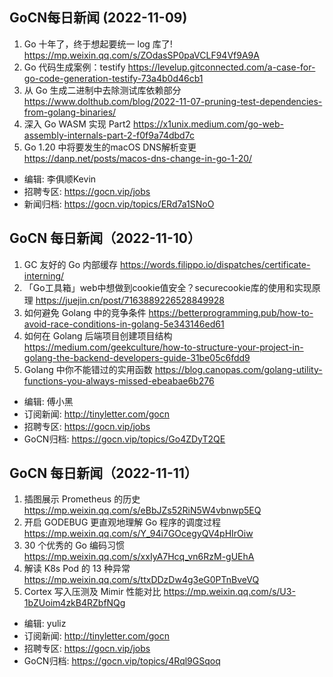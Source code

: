 ## GoCN每日新闻 (2022-11-09)

1. Go 十年了，终于想起要统一 log 库了! https://mp.weixin.qq.com/s/ZOdasSP0paVCLF94Vf9A9A
2. Go 代码生成案例：testify https://levelup.gitconnected.com/a-case-for-go-code-generation-testify-73a4b0d46cb1
3. 从 Go 生成二进制中去除测试库依赖部分 https://www.dolthub.com/blog/2022-11-07-pruning-test-dependencies-from-golang-binaries/
4. 深入 Go WASM 实现 Part2 https://x1unix.medium.com/go-web-assembly-internals-part-2-f0f9a74dbd7c
5. Go 1.20 中将要发生的macOS DNS解析变更 https://danp.net/posts/macos-dns-change-in-go-1-20/

* 编辑: 李俱顺Kevin
* 招聘专区: https://gocn.vip/jobs
* 新闻归档: https://gocn.vip/topics/ERd7a1SNoO

## GoCN 每日新闻（2022-11-10）

1. GC 友好的 Go 内部缓存 https://words.filippo.io/dispatches/certificate-interning/
2. 「Go工具箱」web中想做到cookie值安全？securecookie库的使用和实现原理 https://juejin.cn/post/7163889226528849928
3. 如何避免 Golang 中的竞争条件 https://betterprogramming.pub/how-to-avoid-race-conditions-in-golang-5e343146ed61
4. 如何在 Golang 后端项目创建项目结构 https://medium.com/geekculture/how-to-structure-your-project-in-golang-the-backend-developers-guide-31be05c6fdd9
5. Golang 中你不能错过的实用函数 https://blog.canopas.com/golang-utility-functions-you-always-missed-ebeabae6b276

- 编辑: 傅小黑
- 订阅新闻: http://tinyletter.com/gocn
- 招聘专区: https://gocn.vip/jobs
- GoCN归档: https://gocn.vip/topics/Go4ZDyT2QE

## GoCN 每日新闻（2022-11-11）

1. 插图展示 Prometheus 的历史 https://mp.weixin.qq.com/s/eBbJZs52RiN5W4vbnwp5EQ
2. 开启 GODEBUG 更直观地理解 Go 程序的调度过程 https://mp.weixin.qq.com/s/Y_94i7GOcegyQV4pHIrOiw
3. 30 个优秀的 Go 编码习惯 https://mp.weixin.qq.com/s/xxIyA7Hcq_vn6RzM-gUEhA
4. 解读 K8s Pod 的 13 种异常 https://mp.weixin.qq.com/s/ttxDDzDw4g3eG0PTnBveVQ
5. Cortex 写入压测及 Mimir 性能对比 https://mp.weixin.qq.com/s/U3-1bZUoim4zkB4RZbfNQg

- 编辑: yuliz
- 订阅新闻: http://tinyletter.com/gocn
- 招聘专区: https://gocn.vip/jobs
- GoCN归档: https://gocn.vip/topics/4Rql9GSqoq
